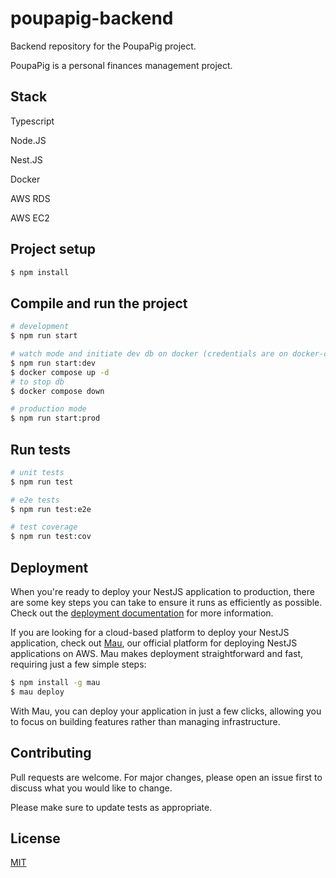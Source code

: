 # poupapig-backend

Backend repository for the PoupaPig project.

PoupaPig is a personal finances management project.

## Stack

Typescript

Node.JS

Nest.JS

Docker

AWS RDS

AWS EC2

## Project setup

```bash
$ npm install
```

## Compile and run the project

```bash
# development
$ npm run start

# watch mode and initiate dev db on docker (credentials are on docker-compose file)
$ npm run start:dev
$ docker compose up -d
# to stop db
$ docker compose down

# production mode
$ npm run start:prod
```

## Run tests

```bash
# unit tests
$ npm run test

# e2e tests
$ npm run test:e2e

# test coverage
$ npm run test:cov
```

## Deployment

When you're ready to deploy your NestJS application to production, there are some key steps you can take to ensure it runs as efficiently as possible. Check out the [deployment documentation](https://docs.nestjs.com/deployment) for more information.

If you are looking for a cloud-based platform to deploy your NestJS application, check out [Mau](https://mau.nestjs.com), our official platform for deploying NestJS applications on AWS. Mau makes deployment straightforward and fast, requiring just a few simple steps:

```bash
$ npm install -g mau
$ mau deploy
```

With Mau, you can deploy your application in just a few clicks, allowing you to focus on building features rather than managing infrastructure.

## Contributing

Pull requests are welcome. For major changes, please open an issue first
to discuss what you would like to change.

Please make sure to update tests as appropriate.

## License

[MIT](https://choosealicense.com/licenses/mit/)
